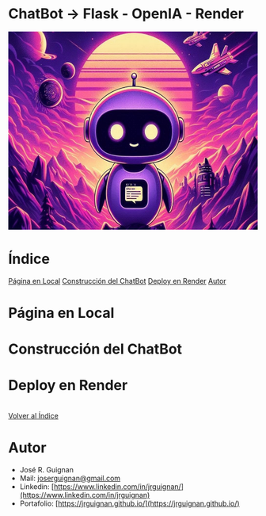 # ChatBot -> Flask - OpenIA - Render

<p align="center">
<img src="images/banner.jpeg"  height=400>
</p>

# Índice

[Página en Local](#Página-en-Local) 
[Construcción del ChatBot](#Construcción-del-ChatBot) 
[Deploy en Render](#Deploy-en-Render) 
[Autor](#Autor)


# Página en Local



# Construcción del ChatBot



# Deploy en Render




<br>[Volver al Índice](#Índice)

# Autor

- José R. Guignan
- Mail: joserguignan@gmail.com
- Linkedin: [https://www.linkedin.com/in/jrguignan/](https://www.linkedin.com/in/jrguignan)
- Portafolio: [https://jrguignan.github.io/](https://jrguignan.github.io/)
